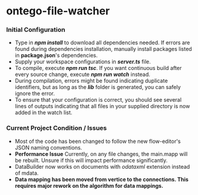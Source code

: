 # ontego-file-watcher
### Initial Configuration
- Type in ***npm install*** to download all dependencies needed. If errors are found during dependencies installation, manually install packages listed in **package.json**'s dependencies.
- Supply your workspace configurations in ***server.ts*** file.
- To compile, execute ***npm run tsc***. If you want continuous build after every source change, execute ***npm run watch*** instead.
- During compilation, errors might be found indicating duplicate identifiers, but as long as the ***lib*** folder is generated, you can safely ignore the error.
- To ensure that your configuration is correct, you should see several lines of outputs indicating that all files in your supplied directory is now added in the watch list.
### Current Project Condition / Issues
- Most of the code has been changed to follow the new flow-editor's JSON naming conventions.
- **Performance Issue** Currently, on any file changes, the main.mapp will be rebuilt. Unsure if this will impact performance significantly.
- DataBuilder now works on documents with *odataxml* extension instead of mdata.
- **Data mapping has been moved from vertice to the connections. This requires major rework on the algorithm for data mappings.**